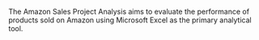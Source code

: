 The Amazon Sales Project Analysis aims to evaluate the performance of products sold on Amazon using Microsoft Excel as the primary analytical tool.
